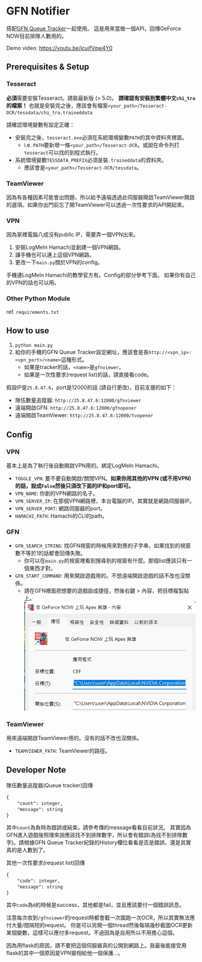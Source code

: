 # GFN Notifier

搭配[GFN Queue Tracker](https://github.com/Kaiserouo/GFN-Queue-Tracker)一起使用。
這是用來當做一個API，回傳GeForce NOW目前排隊人數用的。

Demo video: https://youtu.be/jcujfVqw4Y0

## Prerequisites & Setup
### Tesseract
**必須**需要安裝Tesseract。請裝最新版 (> 5.0)。
**請確認有安裝到繁體中文`chi_tra`的檔案！** 也就是安裝完之後，應該會有檔案`<your_path>/Tesseract-OCR/tessdata/chi_tra.traineddata`

請確認環境變數有設定正確：
+ 安裝完之後，`tesseract.exe`必須在系統環境變數`PATH`的其中資料夾裡面。
  + i.e. `PATH`要新增一條`<your_path>/Tesseract-OCR`。或說在命令列打`tesseract`可以找的到程式執行。
+ 系統環境變數`TESSDATA_PREFIX`必須是裝`.traineddata`的資料夾。
  + 應該會是`<your_path>/Tesseract-OCR/tessdata`。

### TeamViewer
因為有各種因素可能會出問題，所以給予遠端透過此伺服器開啟TeamViewer開啟的選項。如果你出門前忘了開TeamViewer可以透過一次性要求的API開起來。

### VPN
因為家裡電腦八成沒有public IP，需要弄一個VPN出來。
1. 安裝LogMeIn Hamachi並創建一個VPN網路。
2. 讓手機也可以連上這個VPN網路。
3. 更改一下`main.py`關於VPN的config。

手機連LogMeIn Hamachi的教學官方有。Config的部分參考下面。
如果你有自己的VPN的話也可以用。

### Other Python Module
ref. `requirements.txt`

## How to use
1. `python main.py`
2. 給你的手機的GFN Queue Tracker設定網址，應該會是長`http://<vpn_ip>:<vpn_port>/<name>`這種形式。
    + 如果是tracker的話，`<name>`是`gfnviewer`。
    + 如果是一次性要求(request list)的話，請直接看code。

假設IP是`25.8.47.6`，port是12000的話 (請自行更改)，目前支援的如下：
+ 隊伍數量追蹤器: `http://25.8.47.6:12000/gfnviewer`
+ 遠端開啟GFN: `http://25.8.47.6:12000/gfnopener`
+ 遠端開啟TeamViewer: `http://25.8.47.6:12000/tvopener`

## Config
### VPN
基本上是為了執行後自動開啟VPN用的。綁定LogMeIn Hamachi。
+ `TOGGLE_VPN`: 要不要自動開啟/關閉VPN。**如果你用其他的VPN (或不用VPN) 的話，設成`False`然後只須改下面的IP和port即可。**
+ `VPN_NAME`: 你創的VPN網路的名子。
+ `VPN_SERVER_IP`: 在那個VPN網路裡，本台電腦的IP。其實就是網路伺服器IP。
+ `VPN_SERVER_PORT`: 網路伺服器的port。
+ `HAMACHI_PATH`: Hamachi的CLI的path。

### GFN
+ `GFN_SEARCH_STRING`: 找GFN視窗的時候用來對應的子字串，如果找到的視窗數不等於1的話都會回傳失敗。
  + 你可以在`main.py`的視窗裡看到搜尋到的視窗有什麼。那個list應該只有一個東西才對。
+ `GFN_START_COMMAND`: 用來開啟遊戲用的。不想遠端開啟遊戲的話不改也沒關係。
  + 請在GFN裡面把想要的遊戲設成捷徑，然後右鍵 > 內容，把目標複製貼上。
![](images/gfn_start_command.png)

### TeamViewer
用來遠端開啟TeamViewer用的。沒有的話不改也沒關係。
+ `TEAMVIEWER_PATH`: TeamViewer的路徑。

## Developer Note
隊伍數量追蹤器(Queue tracker)回傳
```
{
    "count": integer,
    "message": string
}
```
其中`count`為負時為錯誤或結束。請參考傳的message看看目前狀況。
其實因為GFN進入遊戲後照理來說應該找不到排隊數字，所以會有錯誤(為找不到排隊數字)。請根據GFN Queue Tracker紀錄的History欄位看看是否是錯誤，還是其實真的是人數到了。

其他一次性要求(request list)回傳
```
{
    "code": integer,
    "message": string
}
```
其中`code`為`0`的時候是success，其他都是fail，並且應該要付一個錯誤訊息。

注意每次收到`/gfnviewer`的request時都會截一次圖跑一次OCR，所以其實無法應付大量/間隔短的request。
你是可以另開一個thread然後每隔幾秒截圖OCR更新某個變數，這樣可以應付多request。不過因為是自用所以不用擔心這個。

因為用flask的原因，請不要把這個伺服器真的公開到網路上。我最後能接受用flask的其中一個原因是VPN變相給他一個保護...。
